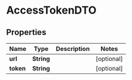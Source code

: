 # AccessTokenDTO

## Properties
Name | Type | Description | Notes
------------ | ------------- | ------------- | -------------
**url** | **String** |  |  [optional]
**token** | **String** |  |  [optional]
